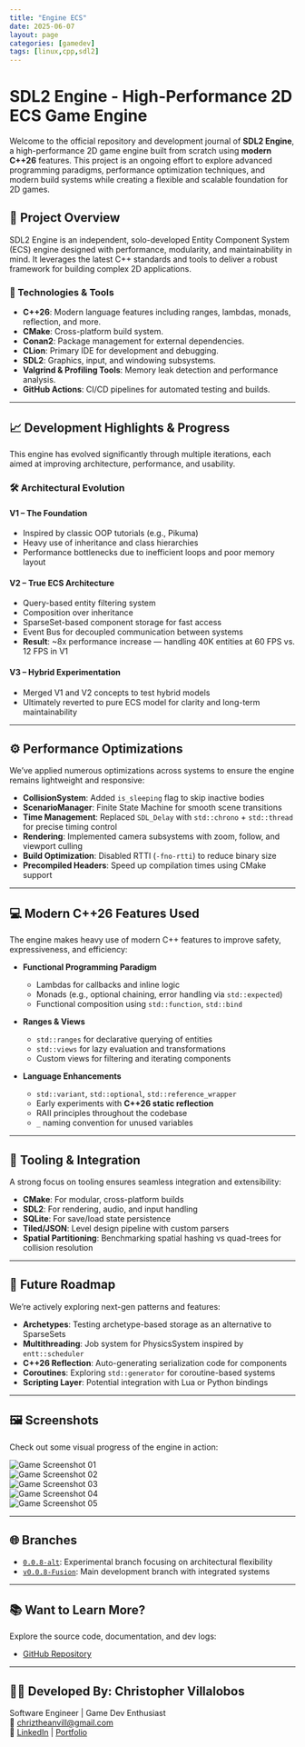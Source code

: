```yaml
---
title: "Engine ECS"
date: 2025-06-07
layout: page
categories: [gamedev]
tags: [linux,cpp,sdl2]
---
```


# SDL2 Engine - High-Performance 2D ECS Game Engine

Welcome to the official repository and development journal of **SDL2 Engine**, a high-performance 2D game engine built from scratch using **modern C++26** features. This project is an ongoing effort to explore advanced programming paradigms, performance optimization techniques, and modern build systems while creating a flexible and scalable foundation for 2D games.

## 🚀 Project Overview

SDL2 Engine is an independent, solo-developed Entity Component System (ECS) engine designed with performance, modularity, and maintainability in mind. It leverages the latest C++ standards and tools to deliver a robust framework for building complex 2D applications.

### 🔧 Technologies & Tools
- **C++26**: Modern language features including ranges, lambdas, monads, reflection, and more.
- **CMake**: Cross-platform build system.
- **Conan2**: Package management for external dependencies.
- **CLion**: Primary IDE for development and debugging.
- **SDL2**: Graphics, input, and windowing subsystems.
- **Valgrind & Profiling Tools**: Memory leak detection and performance analysis.
- **GitHub Actions**: CI/CD pipelines for automated testing and builds.

---

## 📈 Development Highlights & Progress

This engine has evolved significantly through multiple iterations, each aimed at improving architecture, performance, and usability.

### 🛠️ Architectural Evolution

#### V1 – The Foundation
- Inspired by classic OOP tutorials (e.g., Pikuma)
- Heavy use of inheritance and class hierarchies
- Performance bottlenecks due to inefficient loops and poor memory layout

#### V2 – True ECS Architecture
- Query-based entity filtering system
- Composition over inheritance
- SparseSet-based component storage for fast access
- Event Bus for decoupled communication between systems
- **Result**: ~8x performance increase — handling 40K entities at 60 FPS vs. 12 FPS in V1

#### V3 – Hybrid Experimentation
- Merged V1 and V2 concepts to test hybrid models
- Ultimately reverted to pure ECS model for clarity and long-term maintainability

---

## ⚙️ Performance Optimizations

We’ve applied numerous optimizations across systems to ensure the engine remains lightweight and responsive:

- **CollisionSystem**: Added `is_sleeping` flag to skip inactive bodies
- **ScenarioManager**: Finite State Machine for smooth scene transitions
- **Time Management**: Replaced `SDL_Delay` with `std::chrono` + `std::thread` for precise timing control
- **Rendering**: Implemented camera subsystems with zoom, follow, and viewport culling
- **Build Optimization**: Disabled RTTI (`-fno-rtti`) to reduce binary size
- **Precompiled Headers**: Speed up compilation times using CMake support

---

## 💻 Modern C++26 Features Used

The engine makes heavy use of modern C++ features to improve safety, expressiveness, and efficiency:

- **Functional Programming Paradigm**
  - Lambdas for callbacks and inline logic
  - Monads (e.g., optional chaining, error handling via `std::expected`)
  - Functional composition using `std::function`, `std::bind`

- **Ranges & Views**
  - `std::ranges` for declarative querying of entities
  - `std::views` for lazy evaluation and transformations
  - Custom views for filtering and iterating components

- **Language Enhancements**
  - `std::variant`, `std::optional`, `std::reference_wrapper`
  - Early experiments with **C++26 static reflection**
  - RAII principles throughout the codebase
  - `_` naming convention for unused variables

---

## 🧪 Tooling & Integration

A strong focus on tooling ensures seamless integration and extensibility:

- **CMake**: For modular, cross-platform builds
- **SDL2**: For rendering, audio, and input handling
- **SQLite**: For save/load state persistence
- **Tiled/JSON**: Level design pipeline with custom parsers
- **Spatial Partitioning**: Benchmarking spatial hashing vs quad-trees for collision resolution

---

## 🧬 Future Roadmap

We’re actively exploring next-gen patterns and features:

- **Archetypes**: Testing archetype-based storage as an alternative to SparseSets
- **Multithreading**: Job system for PhysicsSystem inspired by `entt::scheduler`
- **C++26 Reflection**: Auto-generating serialization code for components
- **Coroutines**: Exploring `std::generator` for coroutine-based systems
- **Scripting Layer**: Potential integration with Lua or Python bindings

---

## 🖼️ Screenshots

Check out some visual progress of the engine in action:

![Game Screenshot 01](https://github.com/chriztheanvill/SDL2_Engine/raw/v0.0.8-Fusion/Screenshots/Game_show_01.png)  
![Game Screenshot 02](https://github.com/chriztheanvill/SDL2_Engine/raw/v0.0.8-Fusion/Screenshots/Game_show_02.png)  
![Game Screenshot 03](https://github.com/chriztheanvill/SDL2_Engine/raw/v0.0.8-Fusion/Screenshots/Game_show_03.png)  
![Game Screenshot 04](https://github.com/chriztheanvill/SDL2_Engine/raw/v0.0.8-Fusion/Screenshots/Game_show_04.png)  
![Game Screenshot 05](https://github.com/chriztheanvill/SDL2_Engine/raw/v0.0.8-Fusion/Screenshots/Game_show_05.png)

---

## 🌐 Branches

- [`0.0.8-alt`](https://github.com/chriztheanvill/SDL2_Engine/tree/0.0.8-alt): Experimental branch focusing on architectural flexibility
- [`v0.0.8-Fusion`](https://github.com/chriztheanvill/SDL2_Engine/tree/v0.0.8-Fusion): Main development branch with integrated systems

---

## 📚 Want to Learn More?

Explore the source code, documentation, and dev logs:
- [GitHub Repository](https://github.com/chriztheanvill/SDL2_Engine)

---

## 🧑‍💻 Developed By: Christopher Villalobos

Software Engineer | Game Dev Enthusiast  
📧 chriztheanvill@gmail.com  
🔗 [LinkedIn](#) | [Portfolio](#)

